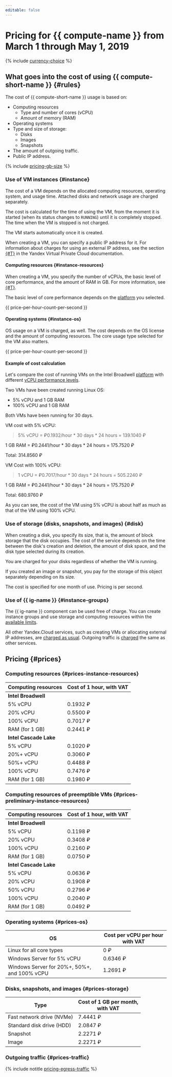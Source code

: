 ```yaml
---
editable: false
---
```

# Pricing for {{ compute-name }} from March 1 through May 1, 2019

{% include [currency-choice](../../_includes/pricing/currency-choice.md) %}

## What goes into the cost of using {{ compute-short-name }} {#rules}

The cost of {{ compute-short-name }} usage is based on:

* Computing resources
    * Type and number of cores (vCPU)
    * Amount of memory (RAM)
* Operating systems
* Type and size of storage:
    * Disks
    * Images
    * Snapshots
* The amount of outgoing traffic.
* Public IP address.

{% include [pricing-gb-size](../../_includes/pricing-gb-size.md) %}

### Use of VM instances {#instance}

The cost of a VM depends on the allocated computing resources, operating system, and usage time. Attached disks and network usage are charged separately.

The cost is calculated for the time of using the VM, from the moment it is started (when its status changes to `RUNNING`) until it is completely stopped. The time when the VM is stopped is not charged.

The VM starts automatically once it is created.

When creating a VM, you can specify a public IP address for it.
For information about charges for using an external IP address, see the section [{#T}](../../vpc/pricing.md) in the Yandex Virtual Private Cloud documentation.

#### Computing resources {#instance-resources}

When creating a VM, you specify the number of vCPUs, the basic level of core performance, and the amount of RAM in GB. For more information, see [{#T}](../concepts/performance-levels.md).

The basic level of core performance depends on the [platform](../concepts/vm-platforms.md) you selected.

{{ price-per-hour-count-per-second }}

#### Operating systems {#instance-os}

OS usage on a VM is charged, as well. The cost depends on the OS license and the amount of computing resources. The core usage type selected for the VM also matters.

{{ price-per-hour-count-per-second }}

#### Example of cost calculation

Let's compare the cost of running VMs on the Intel Broadwell [platform](../concepts/vm-platforms.md) with different [vCPU performance levels](../concepts/performance-levels.md).

Two VMs have been created running Linux OS:

* 5% vCPU and 1 GB RAM
* 100% vCPU and 1 GB RAM

Both VMs have been running for 30 days.

VM cost with 5% vCPU:

> 5% vCPU = ₽0.1932/hour * 30 days * 24 hours = 139.1040 ₽

1 GB RAM = ₽0.2441/hour * 30 days * 24 hours = 175.7520 ₽

Total: 314.8560 ₽

VM Cost with 100% vCPU:

> 1 vCPU = ₽0.7017/hour * 30 days * 24 hours = 505.2240 ₽

1 GB RAM = ₽0.2441/hour * 30 days * 24 hours = 175.7520 ₽

Total: 680.9760 ₽

As you can see, the cost of the VM using 5% vCPU is about half as much as that of the VM using 100% vCPU.

### Use of storage (disks, snapshots, and images) {#disk}

When creating a disk, you specify its size, that is, the amount of block storage that the disk occupies. The cost of the service depends on the time between the disk's creation and deletion, the amount of disk space, and the disk type selected during its creation.

You are charged for your disks regardless of whether the VM is running.

If you created an image or snapshot, you pay for the storage of this object separately depending on its size.

The cost is specified for one month of use. Pricing is per second.

### Use of {{ ig-name }} {#instance-groups}

The {{ ig-name }} component can be used free of charge. You can create instance groups and use storage and computing resources within the [available limits](../concepts/limits.md).

All other Yandex.Cloud services, such as creating VMs or allocating external IP addresses, are [charged as usual](../../billing/pricing.md). Outgoing traffic is [charged](#prices-traffic) the same as other services.

## Pricing {#prices}

### Computing resources  {#prices-instance-resources}

| Computing resources | Cost of 1 hour, with VAT |
| ----- | ----- |
| **Intel Broadwell** |
| 5% vCPU | 0.1932 ₽ |
| 20% vCPU | 0.5500 ₽ |
| 100% vCPU | 0.7017 ₽ |
| RAM (for 1 GB) | 0.2441 ₽ |
| **Intel Cascade Lake** |
| 5% vCPU | 0.1020 ₽ |
| 20%+ vCPU | 0.3060 ₽ |
| 50%+ vCPU | 0.4488 ₽ |
| 100% vCPU | 0.7476 ₽ |
| RAM (for 1 GB) | 0.1980 ₽ |

### Computing resources of preemptible VMs {#prices-preliminary-instance-resources}

| Computing resources | Cost of 1 hour, with VAT |
| ----- | ----- |
| **Intel Broadwell** |
| 5% vCPU | 0.1198 ₽ |
| 20% vCPU | 0.3408 ₽ |
| 100% vCPU | 0.2160 ₽ |
| RAM (for 1 GB) | 0.0750 ₽ |
| **Intel Cascade Lake** |
| 5% vCPU | 0.0636 ₽ |
| 20% vCPU | 0.1908 ₽ |
| 50% vCPU | 0.2796 ₽ |
| 100% vCPU | 0.2040 ₽ |
| RAM (for 1 GB) | 0.0492 ₽ |

### Operating systems {#prices-os}

| OS | Cost per vCPU per hour with VAT |
| ----- | ----- |
| Linux for all core types | 0 ₽ |
| Windows Server for 5% vCPU | 0.6346 ₽ |
| Windows Server for 20%+, 50%+, and 100% vCPU | 1.2691 ₽ |

### Disks, snapshots, and images {#prices-storage}

| Type | Cost of 1 GB per month,<br/> with VAT |
| ----- | ----- |
| Fast network drive (NVMe) | 7.4441 ₽ |
| Standard disk drive (HDD) | 2.0847 ₽ |
| Snapshot | 2.2271 ₽ |
| Image | 2.2271 ₽ |

### Outgoing traffic {#prices-traffic}

{% include notitle [pricing-egress-traffic](../../_includes/pricing/pricing-egress-traffic.md) %}

